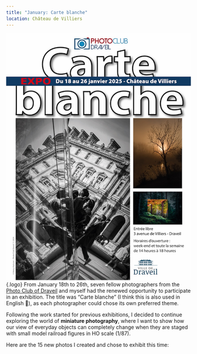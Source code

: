 ```yaml
---
title: "January: Carte blanche"
location: Château de Villiers
---
```


![The exhibition poster](./poster.jpg){.logo}
From January 18th to 26th, seven fellow photographers from the [Photo Club of Draveil](https://www.photo-club-draveil.fr/) and myself had the renewed opportunity to participate in an exhibition. The title was “Carte blanche” (I think this is also used in English 🤔), as each photographer could chose its own preferred theme.

Following the work started for previous exhibitions, I decided to continue exploring the world of **miniature photography**, where I want to show how our view of everyday objects can completely change when they are staged with small model railroad figures in HO scale (1/87).

Here are the 15 new photos I created and chose to exhibit this time: